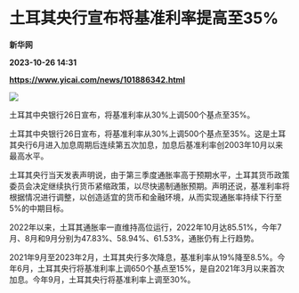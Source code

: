 # 土耳其央行宣布将基准利率提高至35%
**新华网**

**2023-10-26 14:31**

**https://www.yicai.com/news/101886342.html**

![](https://imgcdn.yicai.com/uppics/slides/2023/10/a11dd73642af56598f8c71ccffe1ec9b.jpg)

土耳其中央银行26日宣布，将基准利率从30%上调500个基点至35%。

土耳其中央银行26日宣布，将基准利率从30%上调500个基点至35%。这是土耳其央行6月进入加息周期后连续第五次加息，加息后基准利率创2003年10月以来最高水平。

土耳其央行当天发表声明说，由于第三季度通胀率高于预期水平，土耳其货币政策委员会决定继续执行货币紧缩政策，以尽快遏制通胀预期。声明还说，基准利率将根据情况进行调整，以创造适宜的货币和金融环境，从而实现通胀率持续下行至5%的中期目标。

2022年以来，土耳其通胀率一直维持高位运行，2022年10月达85.51%，今年7月、8月和9月分别为47.83%、58.94%、61.53%，通胀仍有上行趋势。

2021年9月至2023年2月，土耳其央行多次降息，基准利率从19%降至8.5%。今年6月，土耳其央行将基准利率上调650个基点至15%，是自2021年3月以来首次加息。今年9月，土耳其央行将基准利率上调至30%。
